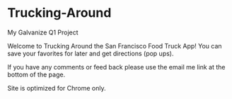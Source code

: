 # Trucking-Around
My Galvanize Q1 Project

Welcome to Trucking Around the San Francisco Food Truck App! You can save your favorites for later and get directions (pop ups).

If you have any comments or feed back please use the email me link at the bottom of the page.

Site is optimized for Chrome only.
